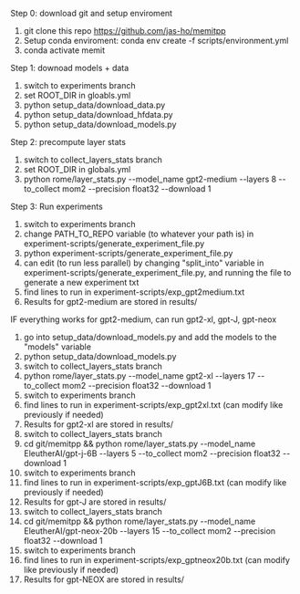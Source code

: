 Step 0: download git and setup enviroment
1) git clone this repo https://github.com/jas-ho/memitpp
2) Setup conda enviroment: conda env create -f scripts/environment.yml
3) conda activate memit

Step 1: downoad models + data
1) switch to experiments branch
2) set ROOT_DIR in gloabls.yml
3) python setup_data/download_data.py
4) python setup_data/download_hfdata.py
5) python setup_data/download_models.py

Step 2: precompute layer stats
1) switch to collect_layers_stats branch
2) set ROOT_DIR in globals.yml
3) python rome/layer_stats.py --model_name gpt2-medium --layers 8 --to_collect mom2 --precision float32 --download 1

Step 3: Run experiments
1) switch to experiments branch
2) change PATH_TO_REPO variable (to whatever your path is) in experiment-scripts/generate_experiment_file.py
3) python experiment-scripts/generate_experiment_file.py 
4) can edit (to run less parallel) by changing "split_into" variable in experiment-scripts/generate_experiment_file.py, and running the file to generate a new experiment txt
5) find lines to run in experiment-scripts/exp_gpt2medium.txt
6) Results for gpt2-medium are stored in results/

IF everything works for gpt2-medium, can run gpt2-xl, gpt-J, gpt-neox
1) go into setup_data/download_models.py and add the models to the "models" variable
2) python setup_data/download_models.py
3) switch to collect_layers_stats branch
4) python rome/layer_stats.py --model_name gpt2-xl --layers 17 --to_collect mom2 --precision float32 --download 1
5) switch to experiments branch
6) find lines to run in experiment-scripts/exp_gpt2xl.txt (can modify like previously if needed)
7) Results for gpt2-xl are stored in results/
8) switch to collect_layers_stats branch
9) cd git/memitpp && python rome/layer_stats.py --model_name EleutherAI/gpt-j-6B --layers 5 --to_collect mom2 --precision float32 --download 1
10) switch to experiments branch
11) find lines to run in experiment-scripts/exp_gptJ6B.txt (can modify like previously if needed)
12) Results for gpt-J are stored in results/
13) switch to collect_layers_stats branch
14) cd git/memitpp && python rome/layer_stats.py --model_name EleutherAI/gpt-neox-20b --layers 15 --to_collect mom2 --precision float32 --download 1
15) switch to experiments branch
16) find lines to run in experiment-scripts/exp_gptneox20b.txt (can modify like previously if needed)
17) Results for gpt-NEOX are stored in results/